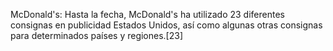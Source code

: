 McDonald's: Hasta la fecha, McDonald's ha utilizado 23 diferentes consignas en publicidad Estados Unidos, así como algunas otras consignas para determinados países y regiones.[23]​

